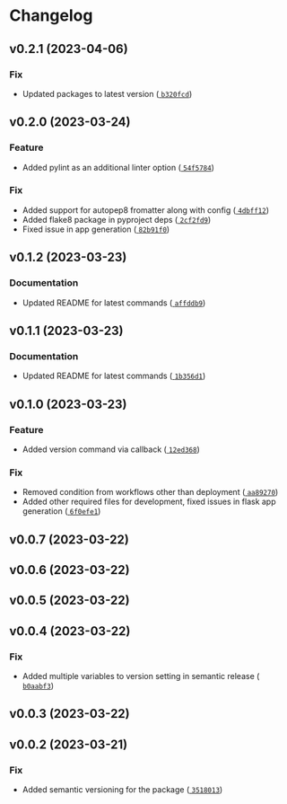 # Changelog

<!--next-version-placeholder-->

## v0.2.1 (2023-04-06)

### Fix

* Updated packages to latest version ([
  `b320fcd`](https://github.com/DevzoneCommunity/faag_cli/commit/b320fcd1d78a44b71f8bf8b5274f34f140876b3d))

## v0.2.0 (2023-03-24)

### Feature

* Added pylint as an additional linter option ([
  `54f5784`](https://github.com/DevzoneCommunity/faag_cli/commit/54f5784485c92e13e39288a76083ce1aba36dc81))

### Fix

* Added support for autopep8 fromatter along with config ([
  `4dbff12`](https://github.com/DevzoneCommunity/faag_cli/commit/4dbff127c46e073276534d4081e80cd24670e162))
* Added flake8 package in pyproject deps ([
  `2cf2fd9`](https://github.com/DevzoneCommunity/faag_cli/commit/2cf2fd973156c50eca5317cb045b3c52a4bafb8f))
* Fixed issue in app generation ([
  `82b91f0`](https://github.com/DevzoneCommunity/faag_cli/commit/82b91f09526d982fcd9ec7a1b0549a1493a9730e))

## v0.1.2 (2023-03-23)

### Documentation

* Updated README for latest commands ([
  `affddb9`](https://github.com/DevzoneCommunity/faag_cli/commit/affddb9df24a45f99e36bd6f12df8d6068f567c6))

## v0.1.1 (2023-03-23)

### Documentation

* Updated README for latest commands ([
  `1b356d1`](https://github.com/DevzoneCommunity/faag_cli/commit/1b356d109e776d63649ef4c19dcd007e057cb781))

## v0.1.0 (2023-03-23)

### Feature

* Added version command via callback ([
  `12ed368`](https://github.com/DevzoneCommunity/faag_cli/commit/12ed368a19bcd5c2489a4fba058e7843bdf5eebd))

### Fix

* Removed condition from workflows other than deployment ([
  `aa89270`](https://github.com/DevzoneCommunity/faag_cli/commit/aa89270ee25a8f007b6b50641684c9db789e1edc))
* Added other required files for development, fixed issues in flask app generation ([
  `6f0efe1`](https://github.com/DevzoneCommunity/faag_cli/commit/6f0efe18c5e2792081c8793a28c05c422132dabf))

## v0.0.7 (2023-03-22)

## v0.0.6 (2023-03-22)

## v0.0.5 (2023-03-22)

## v0.0.4 (2023-03-22)

### Fix

* Added multiple variables to version setting in semantic release ([
  `b0aabf3`](https://github.com/DevzoneCommunity/faag_cli/commit/b0aabf373c224bc562634c9af0d308901ce11933))

## v0.0.3 (2023-03-22)

## v0.0.2 (2023-03-21)

### Fix

* Added semantic versioning for the package ([
  `3518013`](https://github.com/DevzoneCommunity/faag_cli/commit/35180139a9a9bf21b5db7a6a9a03ab9a5230fa98))
